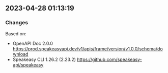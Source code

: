 

## 2023-04-28 01:13:19
### Changes
Based on:
- OpenAPI Doc 2.0.0 https://prod.speakeasyapi.dev/v1/apis/frame/version/v1.0.0/schema/download
- Speakeasy CLI 1.26.2 (2.23.2) https://github.com/speakeasy-api/speakeasy